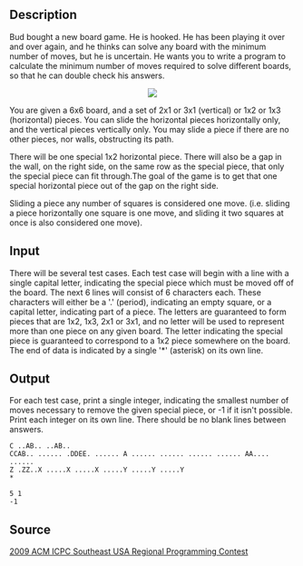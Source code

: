 <h2>Description</h2><p>Bud bought a new board game. He is hooked. He has been playing it over and over again, and he thinks can solve any board with the minimum number of moves, but he is uncertain. He wants you to write a program to calculate the minimum number of moves required to solve different boards, so that he can double check his answers.
</p>
<center><img src="images/3812_1.png"></center><p>
</p>
You are given a 6x6 board, and a set of 2x1 or 3x1 (vertical) or 1x2 or 1x3 (horizontal) pieces. You can slide the horizontal pieces horizontally only, and the vertical pieces vertically only. You may slide a piece if there are no other pieces, nor walls, obstructing its path.

There will be one special 1x2 horizontal piece. There will also be a gap in the wall, on the right side, on the same row as the special piece, that only the special piece can fit through.The goal of the game is to get that one special horizontal piece out of the gap on the right side.

Sliding a piece any number of squares is considered one move. (i.e. sliding a piece horizontally one square is one move, and sliding it two squares at once is also considered one move).<h2>Input</h2><p>There will be several test cases. Each test case will begin with a line with a single capital letter, indicating the special piece which must be moved off of the board. The next 6 lines will consist of 6 characters each. These characters will either be a '.' (period), indicating an empty square, or a capital letter, indicating part of a piece. The letters are guaranteed to form pieces that are 1x2, 1x3, 2x1 or 3x1, and no letter will be used to represent more than one piece on any given board. The letter indicating the special piece is guaranteed to correspond to a 1x2 piece somewhere on the board. The end of data is indicated by a single '*' (asterisk) on its own line.</p><h2>Output</h2><p>For each test case, print a single integer, indicating the smallest number of moves necessary to remove the given special piece, or -1 if it isn't possible. Print each integer on its own line. There should be no blank lines between answers.</p><pre><code class="language-input1">C
..AB..
..AB..
CCAB..
......
.DDEE.
......
A
......
......
......
......
AA....
......
Z
.ZZ..X
.....X
.....X
.....Y
.....Y
.....Y
*</code></pre><pre><code class="language-output1">5
1
-1</code></pre><h2>Source</h2><a href="searchproblem?field=source&amp;key=2009+ACM+ICPC+Southeast+USA+Regional+Programming+Contest">2009 ACM ICPC Southeast USA Regional Programming Contest</a>